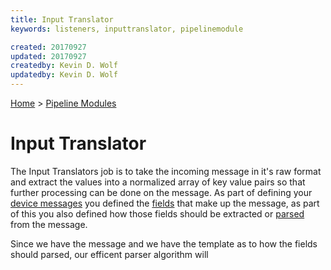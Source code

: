```yaml
---
title: Input Translator
keywords: listeners, inputtranslator, pipelinemodule

created: 20170927
updated: 20170927
createdby: Kevin D. Wolf
updatedby: Kevin D. Wolf
---
```

[Home](../Index.md) > [Pipeline Modules](Index.md)

# Input Translator

The Input Translators job is to take the incoming message in it's raw format and extract the values into a normalized array of 
key value pairs so that further processing can be done on the message.  As part of defining your [device messages](../Devices/DeviceMessages.md) 
you defined the [fields](../Messaging/MessageFields.md) that make up the message, as part of this you also defined how those fields
should be extracted or [parsed](../Messaging/Parsing/Index.md) from the message. 

Since we have the message and we have the template as to how the fields should parsed, our efficent parser algorithm will 